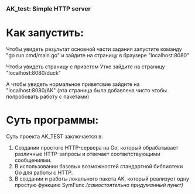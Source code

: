 ### AK_test: Simple HTTP server

# **Как запустить:**
Чтобы увидеть результат основной части задания запустите команду "go run cmd/main.go" и зайдите на страницу в браузере "localhost:8080"

Чтобы увидеть страницу с приветом Утке зайдите на страницу "localhost:8080/duck"

А чтобы увидеть нормальное приветсвие зайдите на "localhost:8080/AK" (эта страница была добавлена чисто чтобы попробовать работу с пакетами)

# **Суть программы:**
Суть проекта AK_TEST заключается в: 
1) Создании простого HTTP-сервера на Go, который обрабатывает различные HTTP-запросы и отвечает соответствующими сообщениями. 
2) В использовании базовых возможностей стандартной библиотеки Go для работы с HTTP. 
3) В создании и работы локального пакета AK, который реализует одну простую функцию SymFunc.*(самостоятельно придуманный пункт)*
